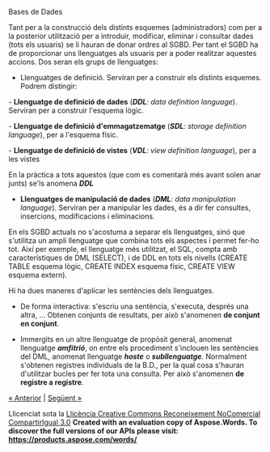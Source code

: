 Bases de Dades


Tant per a la construcció dels distints esquemes (administradors) com per a la posterior utilització per a introduir, modificar, eliminar i consultar dades (tots els usuaris) se li hauran de donar ordres al SGBD. Per tant el SGBD ha de proporcionar uns llenguatges als usuaris per a poder realitzar aquestes accions. Dos seran els grups de llenguatges: 

- Llenguatges de definició. Serviran per a construir els distints esquemes. Podrem distingir:

\- **Llenguatge de definició de dades** (***DDL**: data definition language*). Serviran per a construir l'esquema lògic. 

\- **Llenguatge de definició d'emmagatzematge** (***SDL**: storage definition language*), per a l'esquema físic. 

\- **Llenguatge de definició de vistes** (***VDL**: view definition language*), per a les vistes 

En la pràctica a tots aquestos (que com es comentarà més avant solen anar junts) se'ls anomena ***DDL***



- **Llenguatges de manipulació de dades** (***DML**: data manipulation language*). Serviran per a manipular les dades, és a dir fer consultes, insercions, modificacions i eliminacions.

En els SGBD actuals no s'acostuma a separar els llenguatges, sinó que s'utilitza un ampli llenguatge que combina tots els aspectes i permet fer-ho tot. Així per exemple, el llenguatge més utilitzat, el SQL, compta amb característiques de DML (SELECT), i de DDL en tots els nivells (CREATE TABLE esquema lògic, CREATE INDEX esquema físic, CREATE VIEW esquema extern). 

Hi ha dues maneres d'aplicar les sentències dels llenguatges. 

- De forma interactiva: s'escriu una sentència, s'executa, després una altra, ... Obtenen conjunts de resultats, per això s'anomenen **de conjunt en conjunt**.

- Immergits en un altre llenguatge de propòsit general, anomenat llenguatge ***amfitrió***, on entre els procediment s'inclouen les sentències del DML, anomenat llenguatge ***hoste*** o ***subllenguatge***. Normalment s'obtenen registres individuals de la B.D., per la qual cosa s'hauran d'utilitzar bucles per fer tota una consulta. Per això s'anomenen **de registre a registre**.

[« Anterior](5_arquitectura_a_3_nivells.md) | [Següent »](7_classificacions_dels_sgbd.md)

Llicenciat sota la [Llicència Creative Commons Reconeixement NoComercial CompartirIgual 3.0](http://creativecommons.org/licenses/by-nc-sa/3.0/)
**Created with an evaluation copy of Aspose.Words. To discover the full versions of our APIs please visit: https://products.aspose.com/words/**
